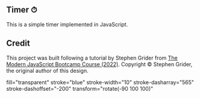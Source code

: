 ## Timer ⏱

This is a simple timer implemented in JavaScript.

## Credit

This project was built following a tutorial by Stephen Grider from [The Modern JavaScript Bootcamp Course (2022)](https://www.udemy.com/course/javascript-beginners-complete-tutorial/). Copyright &copy; Stephen Grider, the original author of this design.

fill="transparent" stroke="blue" stroke-width="10" stroke-dasharray="565" stroke-dashoffset="-200" transform="rotate(-90 100 100)"
